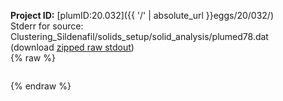 **Project ID:** [plumID:20.032]({{ '/' | absolute_url }}eggs/20/032/)  
Stderr for source:  Clustering_Sildenafil/solids_setup/solid_analysis/plumed78.dat   
(download [zipped raw stdout](plumed78.dat.plumed.stdout.txt.zip))  
{% raw %}
<pre>
</pre>
{% endraw %}
